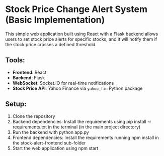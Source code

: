 # Stock Price Change Alert System (Basic Implementation)

This simple web application built using React with a Flask backend allows users to set stock price alerts for specific stocks, and it will notify them if the stock price crosses a defined threshold.


## Tools:

- **Frontend**: React
- **Backend**: Flask
- **WebSocket**: Socket.IO for real-time notifications
- **Stock Price API**: Yahoo Finance via `yahoo_fin` Python package

## Setup:

1. Clone the repository
2. Backend dependencies: Install the requirements using pip install -r requirements.txt in the terminal (in the main project directory)
3. Run the backend with python app.py
4. Frontend dependencies: Install the requirements running npm install in the stock-alert-frontend sub-folder
5. Start the web application using npm start

